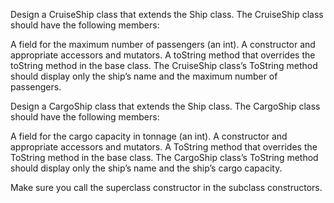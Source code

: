 Design a CruiseShip class that extends the Ship class. The CruiseShip class should have the following members:

A field for the maximum number of passengers (an int).
A constructor and appropriate accessors and mutators.
A toString method that overrides the toString method in the base class. The CruiseShip class’s ToString method should display only the ship’s name and the maximum number of passengers.


Design a CargoShip class that extends the Ship class. The CargoShip class should have the following members:

A field for the cargo capacity in tonnage (an int).
A constructor and appropriate accessors and mutators.
A ToString method that overrides the ToString method in the base class. The CargoShip class’s ToString method should display only the ship’s name and the ship’s cargo capacity.

Make sure you call the superclass constructor in the subclass constructors.